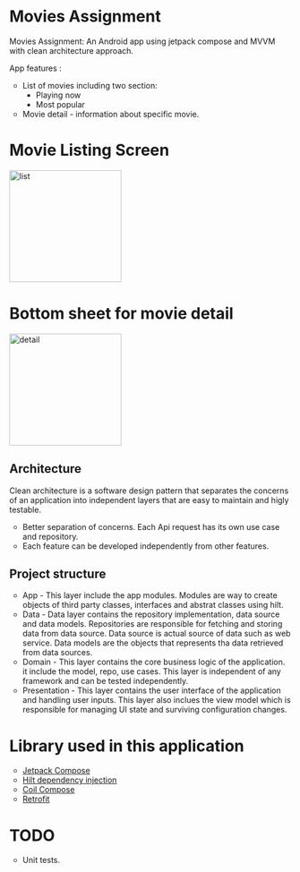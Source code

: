 # Movies Assignment

Movies Assignment: An Android app using jetpack compose and MVVM with clean architecture approach.

App features :

<ul style="list-style-type:circle">
  <li>List of movies including two section: 
    <ul style="list-style-type:disc">
       <li>Playing now</li>
       <li>Most popular</li>
    </ul>
 </li>
 <li>Movie detail - information about specific movie.</li>
</ul>

# Movie Listing Screen

<img width="200" alt="list" src="https://user-images.githubusercontent.com/127376760/224245209-989dc52a-aa57-4d53-bf6f-8d67ab503517.png">

# Bottom sheet for movie detail

<img width="200" alt="detail" src="https://user-images.githubusercontent.com/127376760/224245013-1d8c5fbb-9485-439f-b4dc-670f3ce4db36.png">

## Architecture 

Clean architecture is a software design pattern that separates the concerns of an application into independent layers that are easy to maintain
and higly testable.

<ul style="list-style-type:circle">
  <li>Better separation of concerns. Each Api request has its own use case and repository.</li>
  <li>Each feature can be developed independently from other features.</li>
</ul>

## Project structure

 <ul style="list-style-type:circle">
  <li>App - This layer include the app modules. Modules are way to create objects of third party classes, interfaces and abstrat classes using hilt. </li>
  <li>Data - Data layer contains the repository implementation, data source and data models. Repositories are responsible for fetching and storing data from
  data source. Data source is actual source of data such as web service. Data models are the objects that represents tha data retrieved from data sources.
  </li>
  <li>Domain - This layer contains the core business logic of the application. it include the model, repo, use cases. This layer is independent of any 
  framework and can be tested independently.</li>
  <li>Presentation - This layer contains the user interface of the application and handling user inputs. This layer also inclues the view model which 
  is responsible for managing UI state and surviving configuration changes.</li>
</ul>

# Library used in this application

<ul style="list-style-type:circle">
  <li><a href="https://developer.android.com/jetpack/compose?gclid=EAIaIQobChMIpKSisODQ_QIVQUorCh2xYQTZEAAYASAAEgK0r_D_BwE&gclsrc=aw.ds">Jetpack Compose</a></li>
  <li><a href="https://developer.android.com/training/dependency-injection/hilt-android">Hilt dependency injection</a></li>
  <li><a href="https://coil-kt.github.io/coil/compose/">Coil Compose</a></li>
   <li><a href="https://square.github.io/retrofit/">Retrofit</a></li>
</ul>

# TODO

<ul style="list-style-type:circle">
  <li>Unit tests.</li>
</ul>





